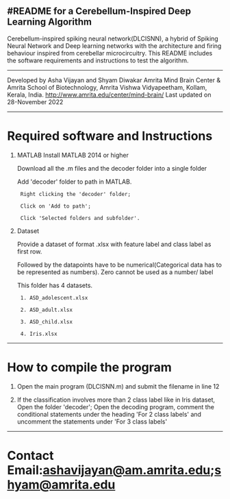 #README for a Cerebellum-Inspired Deep Learning Algorithm
---------------------------------------------------------
Cerebellum-inspired spiking neural network(DLCISNN), a hybrid of Spiking Neural Network and Deep learning networks with the architecture and firing behaviour inspired from cerebellar microcircuitry. This README includes the software requirements and instructions to test the algorithm.

---------------------------------------------------------
Developed by Asha Vijayan and Shyam Diwakar
Amrita Mind Brain Center & Amrita School of Biotechnology, 
Amrita Vishwa Vidyapeetham, Kollam, Kerala, India.
http://www.amrita.edu/center/mind-brain/
Last updated on 28-November 2022

---------------------------------------------------------

# Required software and Instructions
1. MATLAB
	Install MATLAB 2014 or higher
	
	Download all the .m files and the decoder folder into a single folder
	
	Add 'decoder' folder to path in MATLAB. 
	
		Right clicking the 'decoder' folder; 
		
		Click on 'Add to path'; 
		
		Click 'Selected folders and subfolder'.
		
2. Dataset

	Provide a dataset of format .xlsx with feature label and class label as first row.
	
	Followed by the datapoints have to be numerical(Categorical data has to be represented as numbers). 	Zero cannot be used as a number/ label
	
	This folder has 4 datasets.
	
		1. ASD_adolescent.xlsx
		
		2. ASD_adult.xlsx
		
		3. ASD_child.xlsx
		
		4. Iris.xlsx
		

---------------------------------------------------------
# How to compile the program

1. Open the main program (DLCISNN.m) and submit the filename in line 12

2. If the classification involves more than 2 class label like in Iris dataset, Open the folder 'decoder'; Open the decoding program, comment the conditional statements under the heading 'For 2 class labels' and uncomment the statements under 'For 3 class labels'

---------------------------------------------------------

# Contact Email:ashavijayan@am.amrita.edu;shyam@amrita.edu





 







